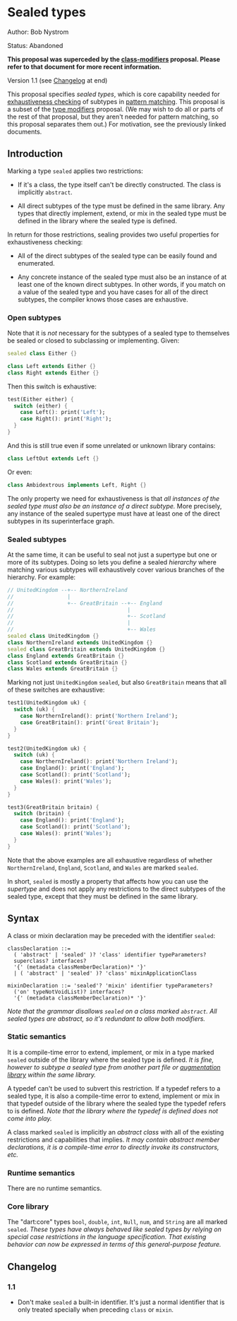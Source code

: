 # Sealed types

Author: Bob Nystrom

Status: Abandoned

**This proposal was superceded by the [class-modifiers][] proposal. Please refer
to that document for more recent information.**

[class-modifiers]: https://github.com/dart-lang/language/blob/master/accepted/3.0/class-modifiers/feature-specification.md

Version 1.1 (see [Changelog](#changelog) at end)

This proposal specifies *sealed types*, which is core capability needed for
[exhaustiveness checking][] of subtypes in [pattern matching][]. This proposal
is a subset of the [type modifiers][] proposal. (We may wish to do all or parts
of the rest of that proposal, but they aren't needed for pattern matching, so
this proposal separates them out.) For motivation, see the previously linked
documents.

[exhaustiveness checking]: https://github.com/dart-lang/language/blob/master/accepted/3.0/patterns/exhaustiveness.md

[pattern matching]: https://github.com/dart-lang/language/blob/master/accepted/3.0/patterns/feature-specification.md

[type modifiers]: https://github.com/dart-lang/language/blob/master/inactive/type-modifiers/feature-specification.md

## Introduction

Marking a type `sealed` applies two restrictions:

*   If it's a class, the type itself can't be directly constructed. The class is
    implicitly `abstract`.

*   All direct subtypes of the type must be defined in the same library. Any
    types that directly implement, extend, or mix in the sealed type must be
    defined in the library where the sealed type is defined.

In return for those restrictions, sealing provides two useful properties for
exhaustiveness checking:

*   All of the direct subtypes of the sealed type can be easily found and
    enumerated.

*   Any concrete instance of the sealed type must also be an instance of at
    least one of the known direct subtypes. In other words, if you match on a
    value of the sealed type and you have cases for all of the direct subtypes,
    the compiler knows those cases are exhaustive.

### Open subtypes

Note that it is *not* necessary for the subtypes of a sealed type to themselves
be sealed or closed to subclassing or implementing. Given:

```dart
sealed class Either {}

class Left extends Either {}
class Right extends Either {}
```

Then this switch is exhaustive:

```dart
test(Either either) {
  switch (either) {
    case Left(): print('Left');
    case Right(): print('Right');
  }
}
```

And this is still true even if some unrelated or unknown library contains:

```dart
class LeftOut extends Left {}
```

Or even:

```dart
class Ambidextrous implements Left, Right {}
```

The only property we need for exhaustiveness is that *all instances of the
sealed type must also be an instance of a direct subtype.* More precisely, any
instance of the sealed supertype must have at least one of the direct subtypes
in its superinterface graph.

### Sealed subtypes

At the same time, it can be useful to seal not just a supertype but one or more
of its subtypes. Doing so lets you define a sealed *hierarchy* where matching
various subtypes will exhaustively cover various branches of the hierarchy. For
example:

```dart
// UnitedKingdom --+-- NorthernIreland
//                 |
//                 +-- GreatBritain --+-- England
//                                    |
//                                    +-- Scotland
//                                    |
//                                    +-- Wales
sealed class UnitedKingdom {}
class NorthernIreland extends UnitedKingdom {}
sealed class GreatBritain extends UnitedKingdom {}
class England extends GreatBritain {}
class Scotland extends GreatBritain {}
class Wales extends GreatBritain {}
```

Marking not just `UnitedKingdom` `sealed`, but also `GreatBritain` means that
all of these switches are exhaustive:

```dart
test1(UnitedKingdom uk) {
  switch (uk) {
    case NorthernIreland(): print('Northern Ireland');
    case GreatBritain(): print('Great Britain');
  }
}

test2(UnitedKingdom uk) {
  switch (uk) {
    case NorthernIreland(): print('Northern Ireland');
    case England(): print('England');
    case Scotland(): print('Scotland');
    case Wales(): print('Wales');
  }
}

test3(GreatBritain britain) {
  switch (britain) {
    case England(): print('England');
    case Scotland(): print('Scotland');
    case Wales(): print('Wales');
  }
}
```

Note that the above examples are all exhaustive regardless of whether
`NorthernIreland`, `England`, `Scotland`, and `Wales` are marked `sealed`.

In short, `sealed` is mostly a property that affects how you can use the
*supertype* and does not apply any restrictions to the direct subtypes of the
sealed type, except that they must be defined in the same library.

## Syntax

A class or mixin declaration may be preceded with the identifier `sealed`:

```
classDeclaration ::=
  ( 'abstract' | 'sealed' )? 'class' identifier typeParameters?
  superclass? interfaces?
  '{' (metadata classMemberDeclaration)* '}'
  | ( 'abstract' | 'sealed' )? 'class' mixinApplicationClass

mixinDeclaration ::= 'sealed'? 'mixin' identifier typeParameters?
  ('on' typeNotVoidList)? interfaces?
  '{' (metadata classMemberDeclaration)* '}'
```

*Note that the grammar disallows `sealed` on a class marked `abstract`. All
sealed types are abstract, so it's redundant to allow both modifiers.*

### Static semantics

It is a compile-time error to extend, implement, or mix in a type marked
`sealed` outside of the library where the sealed type is defined. *It is fine,
however to subtype a sealed type from another part file or [augmentation
library][] within the same library.*

[augmentation library]: https://github.com/dart-lang/language/blob/master/working/augmentation-libraries/feature-specification.md

A typedef can't be used to subvert this restriction. If a typedef refers to a
sealed type, it is also a compile-time error to extend, implement or mix in that
typedef outside of the library where the sealed type the typedef refers to is
defined. *Note that the library where the _typedef_ is defined does not come
into play.*

A class marked `sealed` is implicitly an *abstract class* with all of the
existing restrictions and capabilities that implies. *It may contain abstract
member declarations, it is a compile-time error to directly invoke its
constructors, etc.*

### Runtime semantics

There are no runtime semantics.

### Core library

The "dart:core" types `bool`, `double`, `int`, `Null`, `num`, and `String` are
all marked `sealed`. *These types have always behaved like sealed types by
relying on special case restrictions in the language specification. That
existing behavior can now be expressed in terms of this general-purpose
feature.*

## Changelog

### 1.1

- Don't make `sealed` a built-in identifier. It's just a normal identifier that
  is only treated specially when preceding `class` or `mixin`.
